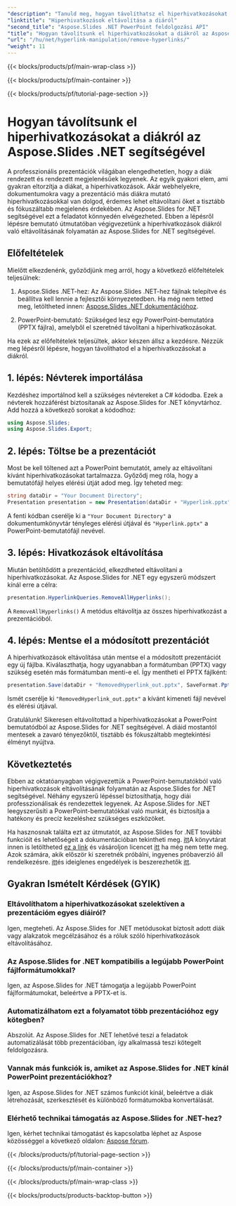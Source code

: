 ```yaml
---
"description": "Tanuld meg, hogyan távolíthatsz el hiperhivatkozásokat a PowerPoint diákról az Aspose.Slides for .NET segítségével. Készíts letisztult és professzionális prezentációkat."
"linktitle": "Hiperhivatkozások eltávolítása a diáról"
"second_title": "Aspose.Slides .NET PowerPoint feldolgozási API"
"title": "Hogyan távolítsunk el hiperhivatkozásokat a diákról az Aspose.Slides .NET segítségével"
"url": "/hu/net/hyperlink-manipulation/remove-hyperlinks/"
"weight": 11
---
```


{{< blocks/products/pf/main-wrap-class >}}

{{< blocks/products/pf/main-container >}}

{{< blocks/products/pf/tutorial-page-section >}}

# Hogyan távolítsunk el hiperhivatkozásokat a diákról az Aspose.Slides .NET segítségével


A professzionális prezentációk világában elengedhetetlen, hogy a diák rendezett és rendezett megjelenésűek legyenek. Az egyik gyakori elem, ami gyakran eltorzítja a diákat, a hiperhivatkozások. Akár webhelyekre, dokumentumokra vagy a prezentáció más diákra mutató hiperhivatkozásokkal van dolgod, érdemes lehet eltávolítani őket a tisztább és fókuszáltabb megjelenés érdekében. Az Aspose.Slides for .NET segítségével ezt a feladatot könnyedén elvégezheted. Ebben a lépésről lépésre bemutató útmutatóban végigvezetünk a hiperhivatkozások diákról való eltávolításának folyamatán az Aspose.Slides for .NET segítségével.

## Előfeltételek

Mielőtt elkezdenénk, győződjünk meg arról, hogy a következő előfeltételek teljesülnek:

1. Aspose.Slides .NET-hez: Az Aspose.Slides .NET-hez fájlnak telepítve és beállítva kell lennie a fejlesztői környezetedben. Ha még nem tetted meg, letöltheted innen: [Aspose.Slides .NET dokumentációhoz](https://reference.aspose.com/slides/net/).

2. PowerPoint-bemutató: Szükséged lesz egy PowerPoint-bemutatóra (PPTX fájlra), amelyből el szeretnéd távolítani a hiperhivatkozásokat.

Ha ezek az előfeltételek teljesültek, akkor készen állsz a kezdésre. Nézzük meg lépésről lépésre, hogyan távolíthatod el a hiperhivatkozásokat a diákról.

## 1. lépés: Névterek importálása

Kezdéshez importálnod kell a szükséges névtereket a C# kódodba. Ezek a névterek hozzáférést biztosítanak az Aspose.Slides for .NET könyvtárhoz. Add hozzá a következő sorokat a kódodhoz:

```csharp
using Aspose.Slides;
using Aspose.Slides.Export;
```

## 2. lépés: Töltse be a prezentációt

Most be kell töltened azt a PowerPoint bemutatót, amely az eltávolítani kívánt hiperhivatkozásokat tartalmazza. Győződj meg róla, hogy a bemutatófájl helyes elérési útját adod meg. Így teheted meg:

```csharp
string dataDir = "Your Document Directory";
Presentation presentation = new Presentation(dataDir + "Hyperlink.pptx");
```

A fenti kódban cserélje ki a `"Your Document Directory"` a dokumentumkönyvtár tényleges elérési útjával és `"Hyperlink.pptx"` a PowerPoint-bemutatófájl nevével.

## 3. lépés: Hivatkozások eltávolítása

Miután betöltődött a prezentációd, elkezdheted eltávolítani a hiperhivatkozásokat. Az Aspose.Slides for .NET egy egyszerű módszert kínál erre a célra:

```csharp
presentation.HyperlinkQueries.RemoveAllHyperlinks();
```

A `RemoveAllHyperlinks()` A metódus eltávolítja az összes hiperhivatkozást a prezentációból.

## 4. lépés: Mentse el a módosított prezentációt

A hiperhivatkozások eltávolítása után mentse el a módosított prezentációt egy új fájlba. Kiválaszthatja, hogy ugyanabban a formátumban (PPTX) vagy szükség esetén más formátumban menti-e el. Így mentheti el PPTX fájlként:

```csharp
presentation.Save(dataDir + "RemovedHyperlink_out.pptx", SaveFormat.Pptx);
```

Ismét cserélje ki `"RemovedHyperlink_out.pptx"` a kívánt kimeneti fájl nevével és elérési útjával.

Gratulálunk! Sikeresen eltávolítottad a hiperhivatkozásokat a PowerPoint bemutatódból az Aspose.Slides for .NET segítségével. A diáid mostantól mentesek a zavaró tényezőktől, tisztább és fókuszáltabb megtekintési élményt nyújtva.

## Következtetés

Ebben az oktatóanyagban végigvezettük a PowerPoint-bemutatókból való hiperhivatkozások eltávolításának folyamatán az Aspose.Slides for .NET segítségével. Néhány egyszerű lépéssel biztosíthatja, hogy diái professzionálisak és rendezettek legyenek. Az Aspose.Slides for .NET leegyszerűsíti a PowerPoint-bemutatókkal való munkát, és biztosítja a hatékony és precíz kezeléshez szükséges eszközöket.

Ha hasznosnak találta ezt az útmutatót, az Aspose.Slides for .NET további funkcióit és lehetőségeit a dokumentációban tekintheti meg. [itt](https://reference.aspose.com/slides/net/)A könyvtárat innen is letöltheted [ez a link](https://releases.aspose.com/slides/net/) és vásároljon licencet [itt](https://purchase.aspose.com/buy) ha még nem tette meg. Azok számára, akik először ki szeretnék próbálni, ingyenes próbaverzió áll rendelkezésre. [itt](https://releases.aspose.com/)és ideiglenes engedélyek is beszerezhetők [itt](https://purchase.aspose.com/temporary-license/).

## Gyakran Ismételt Kérdések (GYIK)

### Eltávolíthatom a hiperhivatkozásokat szelektíven a prezentációm egyes diáiról?
Igen, megteheti. Az Aspose.Slides for .NET metódusokat biztosít adott diák vagy alakzatok megcélzásához és a róluk szóló hiperhivatkozások eltávolításához.

### Az Aspose.Slides for .NET kompatibilis a legújabb PowerPoint fájlformátumokkal?
Igen, az Aspose.Slides for .NET támogatja a legújabb PowerPoint fájlformátumokat, beleértve a PPTX-et is.

### Automatizálhatom ezt a folyamatot több prezentációhoz egy kötegben?
Abszolút. Az Aspose.Slides for .NET lehetővé teszi a feladatok automatizálását több prezentációban, így alkalmassá teszi kötegelt feldolgozásra.

### Vannak más funkciók is, amiket az Aspose.Slides for .NET kínál PowerPoint prezentációkhoz?
Igen, az Aspose.Slides for .NET számos funkciót kínál, beleértve a diák létrehozását, szerkesztését és különböző formátumokba konvertálását.

### Elérhető technikai támogatás az Aspose.Slides for .NET-hez?
Igen, kérhet technikai támogatást és kapcsolatba léphet az Aspose közösséggel a következő oldalon: [Aspose fórum](https://forum.aspose.com/).

{{< /blocks/products/pf/tutorial-page-section >}}

{{< /blocks/products/pf/main-container >}}

{{< /blocks/products/pf/main-wrap-class >}}

{{< blocks/products/products-backtop-button >}}